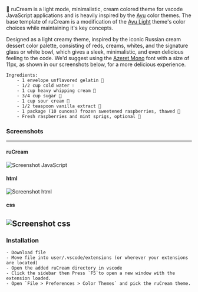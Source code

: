 <!--p align="center"><img src="http://svgur.com/i/3Dp.svg"></p-->

🍦 ruCream is a light mode, minimalistic, cream colored theme for vscode JavaScript applications and is heavily inspired by the [Ayu][] color themes. The base template of ruCream is a modification of the [Ayu Light][] theme's color choices while maintaining it's key concepts.

Designed as a light creamy theme, inspired by the iconic Russian cream dessert color palette, consisting of reds, creams, whites, and the signature glass or white bowl, which gives a sleek, minimalistic, and even delicious feeling to the code. We'd suggest using the [Azeret Mono][] font with a size of 11px, as shown in our screenshots below, for a more delicious experience.

    Ingredients:
        - 1 envelope unflavored gelatin 🍮
        - 1/2 cup cold water 💧
        - 1 cup heavy whipping cream 🍦
        - 3/4 cup sugar 🍬
        - 1 cup sour cream 🥛
        - 1/2 teaspoon vanilla extract 🥄
        - 1 package (10 ounces) frozen sweetened raspberries, thawed 🍓
        - Fresh raspberries and mint sprigs, optional 🌿

   [Ayu]: https://github.com/ayu-theme
   [Ayu Light]: https://github.com/ayu-theme/vscode-ayu/blob/master/assets/light.png
   [Azeret Mono]: https://fonts.google.com/specimen/Azeret+Mono

### Screenshots
-----------

#### ruCream

![Screenshot JavaScript](https://imgur.com/gLf8p2U.png)

#### html

![Screenshot html](https://imgur.com/ZnXN0rU.png)

#### css

![Screenshot css](https://imgur.com/KLXkyhE.png)
------------------------------------------------

### Installation
    - Download file
    - Move file into user/.vscode/extensions (or wherever your extensions are located)
    - Open the added ruCream directory in vscode
    - Click the sidebar then Press `F5`to open a new window with the extension loaded.
    - Open `File > Preferences > Color Themes` and pick the ruCream theme.